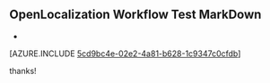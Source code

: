 ## OpenLocalization Workflow Test MarkDown
* 

[AZURE.INCLUDE [5cd9bc4e-02e2-4a81-b628-1c9347c0cfdb](calleeMd1.md)]

 
thanks!